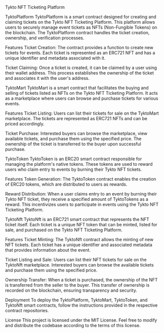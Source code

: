 Tykto NFT Ticketing Platform

TyktoPlatform
TyktoPlatform is a smart contract designed for creating and claiming tickets on the Tykto NFT Ticketing Platform. This platform allows users to securely manage event tickets as NFTs (Non-Fungible Tokens) on the blockchain. The TyktoPlatform contract handles the ticket creation, ownership, and verification processes.

Features
Ticket Creation: The contract provides a function to create new tickets for events. Each ticket is represented as an ERC721 NFT and has a unique identifier and metadata associated with it.

Ticket Claiming: Once a ticket is created, it can be claimed by a user using their wallet address. This process establishes the ownership of the ticket and associates it with the user's address.

TyktoMart
TyktoMart is a smart contract that facilitates the buying and selling of tickets listed as NFTs on the Tykto NFT Ticketing Platform. It acts as a marketplace where users can browse and purchase tickets for various events.

Features
Ticket Listing: Users can list their tickets for sale on the TyktoMart marketplace. The tickets are represented as ERC721 NFTs and can be priced accordingly.

Ticket Purchase: Interested buyers can browse the marketplace, view available tickets, and purchase them using the specified price. The ownership of the ticket is transferred to the buyer upon successful purchase.

TyktoToken
TyktoToken is an ERC20 smart contract responsible for managing the platform's native tokens. These tokens are used to reward users who claim entry to events by burning their Tykto NFT tickets.

Features
Token Generation: The TyktoToken contract enables the creation of ERC20 tokens, which are distributed to users as rewards.

Reward Distribution: When a user claims entry to an event by burning their Tykto NFT ticket, they receive a specified amount of TyktoTokens as a reward. This incentivizes users to participate in events using the Tykto NFT Ticketing Platform.

TyktoNft
TyktoNft is an ERC721 smart contract that represents the NFT ticket itself. Each ticket is a unique NFT token that can be minted, listed for sale, and purchased on the Tykto NFT Ticketing Platform.

Features
Ticket Minting: The TyktoNft contract allows the minting of new NFT tickets. Each ticket has a unique identifier and associated metadata that provides information about the event.

Ticket Listing and Sale: Users can list their NFT tickets for sale on the TyktoNft marketplace. Interested buyers can browse the available tickets and purchase them using the specified price.

Ownership Transfer: When a ticket is purchased, the ownership of the NFT is transferred from the seller to the buyer. This transfer of ownership is recorded on the blockchain, ensuring transparency and security.

Deployment
To deploy the TyktoPlatform, TyktoMart, TyktoToken, and TyktoNft smart contracts, follow the instructions provided in the respective contract repositories.

License
This project is licensed under the MIT License. Feel free to modify and distribute the codebase according to the terms of this license.
